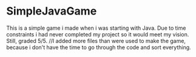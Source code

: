 # SimpleJavaGame
This is a simple game i made when i was starting with Java. 
Due to time constraints i had never completed my project so it would meet my vision. Still, graded 5/5.
//I added more files than were used to make the game, because i don't have the time to go through the code and sort everything.
